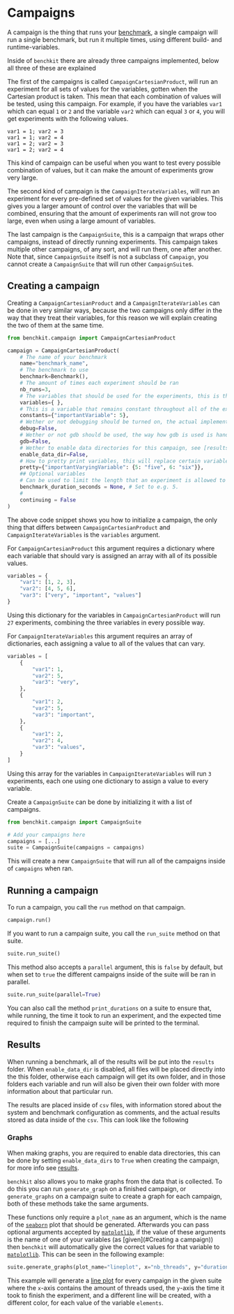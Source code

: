 # Campaigns

A campaign is the thing that runs your [benchmark](benchmark.md), a single campaign will run a single benchmark, but run it multiple times, using different build- and runtime-variables.

Inside of `benchkit` there are already three campaigns implemented, below all three of these are explained

The first of the campaigns is called `CampaignCartesianProduct`, will run an experiment for all sets of values for the variables, gotten when the Cartesian product is taken.
This mean that each combination of values will be tested, using this campaign.
For example, if you have the variables `var1` which can equal `1` or `2` and the variable `var2` which can equal `3` or `4`, you will get experiments with the following values.
```
var1 = 1; var2 = 3
var1 = 1; var2 = 4
var1 = 2; var2 = 3
var1 = 2; var2 = 4
```
This kind of campaign can be useful when you want to test every possible combination of values, but it can make the amount of experiments grow very large.

The second kind of campaign is the `CampaignIterateVariables`, will run an experiment for every pre-defined set of values for the given variables.
This gives you a larger amount of control over the variables that will be combined, ensuring that the amount of experiments ran will not grow too large, even when using a large amount of variables.

The last campaign is the `CampaignSuite`, this is a campaign that wraps other campaigns, instead of directly running experiments.
This campaign takes multiple other campaigns, of any sort, and will run them, one after another.
Note that, since `CampaignSuite` itself is not a subclass of `Campaign`, you cannot create a `CampaignSuite` that will run other `CampaignSuite`s.

## Creating a campaign

Creating a `CampaignCartesianProduct` and a `CampaignIterateVariables` can be done in very similar ways, because the two campaigns only differ in the way that they treat their variables, for this reason we will explain creating the two of them at the same time.

```python
from benchkit.campaign import CampaignCartesianProduct

campaign = CampaignCartesianProduct(
    # The name of your benchmark
    name="benchmark_name",
    # The benchmark to use
    benchmark=Benchmark(),
    # The amount of times each experiment should be ran
    nb_runs=3,
    # The variables that should be used for the experiments, this is the only thing that differs between `CampaignCartesianProduct` and `CampaignIterateVariables` 
    variables={ },
    # This is a variable that remains constant throughout all of the experiments that are ran in this campaign
    constants={"importantVariable": 5},
    # Wether or not debugging should be turned on, the actual implementation of the debugging is handled by the benchmark
    debug=False,
    # Wether or not gdb should be used, the way how gdb is used is handled by the benchmark
    gdb=False,
    # Wether to enable data directories for this campaign, see [results](#results) for more info
    enable_data_dir=False,
    # How to pretty print variables, this will replace certain variable values with more meaningful, values. This is only used to print certain variables in different ways.
    pretty={"importantVaryingVariable": {5: "five", 6: "six"}},
    ## Optional variables
    # Can be used to limit the length that an experiment is allowed to run, actually limiting the experiment length should be implemented by the benchmark.
    benchmark_duration_seconds = None, # Set to e.g. 5.
    # 
    continuing = False
)
```

The above code snippet shows you how to initialize a campaign, the only thing that differs between `CampaignCartesianProduct` and `CampaignIterateVariables` is the `variables` argument.

For `CampaignCartesianProduct` this argument requires a dictionary where each variable that should vary is assigned an array with all of its possible values.
```python
variables = {
    "var1": [1, 2, 3],
    "var2": [4, 5, 6],
    "var3": ["very", "important", "values"]
}
```
Using this dictionary for the variables in `CampaignCartesianProduct` will run `27` experiments, combining the three variables in every possible way.

For `CampaignIterateVariables` this argument requires an array of dictionaries, each assigning a value to all of the values that can vary.
```python
variables = [
    {
        "var1": 1,
        "var2": 5,
        "var3": "very",
    },
    {
        "var1": 2,
        "var2": 5,
        "var3": "important",
    },
    {
        "var1": 2,
        "var2": 4,
        "var3": "values",
    }
]
```
Using this array for the variables in `CampaignIterateVariables` will run `3` experiments, each one using one dictionary to assign a value to every variable.

Create a `CampaignSuite` can be done by initializing it with a list of campaigns.
```python
from benchkit.campaign import CampaignSuite

# Add your campaigns here
campaigns = [...]
suite = CampaignSuite(campaigns = campaigns)
```
This will create a new `CampaignSuite` that will run all of the campaigns inside of `campaigns` when ran.

## Running a campaign

To run a campaign, you call the `run` method on that campaign.
```python
campaign.run()
```

If you want to run a campaign suite, you call the `run_suite` method on that suite.
```python
suite.run_suite()
```
This method also accepts a `parallel` argument, this is `false` by default, but when set to `true` the different campaigns inside of the suite will be ran in parallel.
```python
suite.run_suite(parallel=True)
```

You can also call the method `print_durations` on a suite to ensure that, while running, the time it took to run an experiment, and the expected time required to finish the campaign suite will be printed to the terminal.

## Results

When running a benchmark, all of the results will be put into the `results` folder.
When `enable_data_dir` is disabled, all files will be placed directly into the this folder, otherwise each campaign will get its own folder, and in those folders each variable and run will also be given their own folder with more information about that particular run.

The results are placed inside of `csv` files, with information stored about the system and benchmark configuration as comments, and the actual results stored as data inside of the `csv`.
This can look like the following

### Graphs

When making graphs, you are required to enable data directories, this can be done by setting `enable_data_dirs` to `True` when creating the campaign, for more info see [results](#Results).

`benchkit` also allows you to make graphs from the data that is collected.
To do this you can run `generate_graph` on a finished campaign, or `generate_graphs` on a campaign suite to create a graph for each campaign, both of these methods take the same arguments.

These functions only require a `plot_name` as an argument, which is the name of the [`seaborn`](https://seaborn.pydata.org/) plot that should be generated.
Afterwards you can pass optional arguments accepted by [`matplotlib`](https://matplotlib.org/), if the value of these arguments is the name of one of your variables (as [given](#Creating a campaign)) then `benchkit` will automatically give the correct values for that variable to [`matplotlib`](https://matplotlib.org/).
This can be seen in the following example:
```python
suite.generate_graphs(plot_name="lineplot", x="nb_threads", y="duration", hue="elements");
```
This example will generate a [line plot](https://seaborn.pydata.org/generated/seaborn.lineplot.html) for every campaign in the given suite where the `x`-axis contains the amount of threads used, the `y`-axis the time it took to finish the experiment, and a different line will be created, with a different color, for each value of the variable `elements`.
